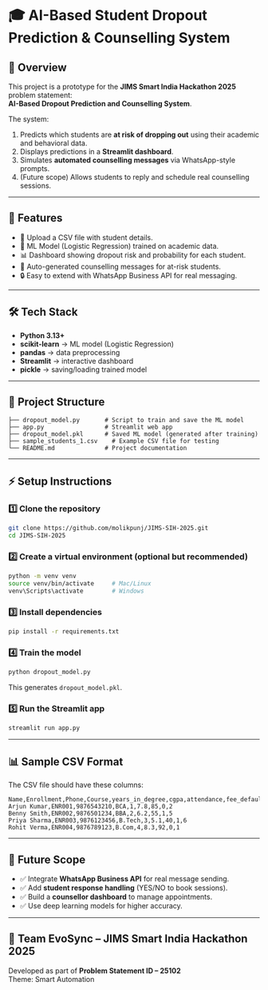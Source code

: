 # 🎓 AI-Based Student Dropout Prediction & Counselling System  

## 📌 Overview  
This project is a prototype for the **JIMS Smart India Hackathon 2025** problem statement:  
**AI-Based Dropout Prediction and Counselling System**.  

The system:  
1. Predicts which students are **at risk of dropping out** using their academic and behavioral data.  
2. Displays predictions in a **Streamlit dashboard**.  
3. Simulates **automated counselling messages** via WhatsApp-style prompts.  
4. (Future scope) Allows students to reply and schedule real counselling sessions.  

---

## 🚀 Features  
- 📂 Upload a CSV file with student details.  
- 🧠 ML Model (Logistic Regression) trained on academic data.  
- 📊 Dashboard showing dropout risk and probability for each student.  
- 💬 Auto-generated counselling messages for at-risk students.  
- 🔒 Easy to extend with WhatsApp Business API for real messaging.  

---

## 🛠️ Tech Stack  
- **Python 3.13+**  
- **scikit-learn** → ML model (Logistic Regression)  
- **pandas** → data preprocessing  
- **Streamlit** → interactive dashboard  
- **pickle** → saving/loading trained model  

---

## 📂 Project Structure  
```
├── dropout_model.py       # Script to train and save the ML model
├── app.py                 # Streamlit web app
├── dropout_model.pkl      # Saved ML model (generated after training)
├── sample_students_1.csv    # Example CSV file for testing
└── README.md              # Project documentation
```

---

## ⚡ Setup Instructions  

### 1️⃣ Clone the repository  
```bash
git clone https://github.com/molikpunj/JIMS-SIH-2025.git
cd JIMS-SIH-2025
```

### 2️⃣ Create a virtual environment (optional but recommended)  
```bash
python -m venv venv
source venv/bin/activate     # Mac/Linux
venv\Scripts\activate        # Windows
```

### 3️⃣ Install dependencies  
```bash
pip install -r requirements.txt
```

### 4️⃣ Train the model  
```bash
python dropout_model.py
```

This generates `dropout_model.pkl`.

### 5️⃣ Run the Streamlit app  
```bash
streamlit run app.py
```

---

## 📊 Sample CSV Format  
The CSV file should have these columns:  

```
Name,Enrollment,Phone,Course,years_in_degree,cgpa,attendance,fee_defaults,leave_apps
Arjun Kumar,ENR001,9876543210,BCA,1,7.8,85,0,2
Benny Smith,ENR002,9876501234,BBA,2,6.2,55,1,5
Priya Sharma,ENR003,9876123456,B.Tech,3,5.1,40,1,6
Rohit Verma,ENR004,9876789123,B.Com,4,8.3,92,0,1
```

---

## 📌 Future Scope  
- ✅ Integrate **WhatsApp Business API** for real message sending.  
- ✅ Add **student response handling** (YES/NO to book sessions).  
- ✅ Build a **counsellor dashboard** to manage appointments.  
- ✅ Use deep learning models for higher accuracy.  

---

## 🤝 Team EvoSync – JIMS Smart India Hackathon 2025  
Developed as part of **Problem Statement ID – 25102**  
Theme: Smart Automation 